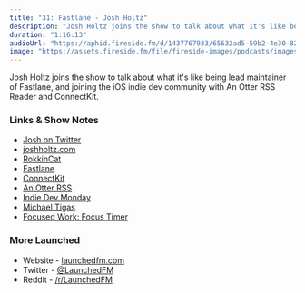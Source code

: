 ```yaml
---
title: "31: Fastlane - Josh Holtz"
description: "Josh Holtz joins the show to talk about what it's like being lead maintainer of Fastlane, and joining the iOS indie dev community with An Otter RSS Reader and ConnectKit."
duration: "1:16:13"
audioUrl: "https://aphid.fireside.fm/d/1437767933/65632ad5-59b2-4e30-82d1-13845dce07dd/93d7613f-989b-42ec-bf8b-9ab98710a9a0.mp3"
image: "https://assets.fireside.fm/file/fireside-images/podcasts/images/6/65632ad5-59b2-4e30-82d1-13845dce07dd/episodes/9/93d7613f-989b-42ec-bf8b-9ab98710a9a0/cover.jpg"
---
```


<p>Josh Holtz joins the show to talk about what it&#39;s like being lead maintainer of Fastlane, and joining the iOS indie dev community with An Otter RSS Reader and ConnectKit.</p>

<h3>Links &amp; Show Notes</h3>

<ul>
<li><a href="https://twitter.com/joshdholtz" rel="nofollow">Josh on Twitter</a></li>
<li><a href="https://www.joshholtz.com" rel="nofollow">joshholtz.com</a></li>
<li><a href="https://rokkincat.com" rel="nofollow">RokkinCat</a></li>
<li><a href="http://fastlane.tools" rel="nofollow">Fastlane</a></li>
<li><a href="https://connectkit.app" rel="nofollow">ConnectKit</a></li>
<li><a href="https://anotterrss.com" rel="nofollow">An Otter RSS</a></li>
<li><a href="https://indiedevmonday.com" rel="nofollow">Indie Dev Monday</a></li>
<li><a href="https://twitter.com/michael_tigas/status/1378942624183111683" rel="nofollow">Michael Tigas</a></li>
<li><a href="https://focusedwork.app" rel="nofollow">Focused Work: Focus Timer</a></li>
</ul>

<h3>More Launched</h3>

<ul>
<li>Website - <a href="https://launchedfm.com" rel="nofollow">launchedfm.com</a></li>
<li>Twitter - <a href="https://twitter.com/launchedfm" rel="nofollow">@LaunchedFM</a></li>
<li>Reddit - <a href="https://www.reddit.com/r/LaunchedFM/" rel="nofollow">/r/LaunchedFM</a></li>
</ul>
